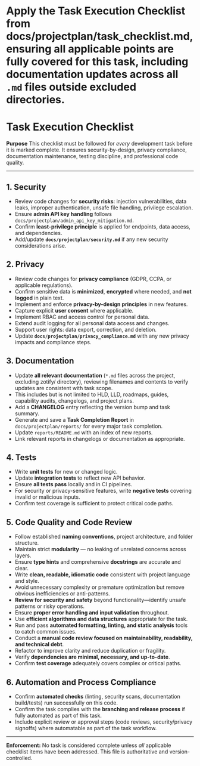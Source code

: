 # Apply the Task Execution Checklist from docs/projectplan/task_checklist.md, ensuring all applicable points are fully covered for this task, including documentation updates across all `.md` files outside excluded directories.


# Task Execution Checklist

**Purpose**
This checklist must be followed for *every* development task before it is marked complete. It ensures security-by-design, privacy compliance, documentation maintenance, testing discipline, and professional code quality.

---

## 1. Security
- Review code changes for **security risks**: injection vulnerabilities, data leaks, improper authentication, unsafe file handling, privilege escalation.
- Ensure **admin API key handling** follows `docs/projectplan/admin_api_key_mitigation.md`.
- Confirm **least-privilege principle** is applied for endpoints, data access, and dependencies.
- Add/update **`docs/projectplan/security.md`** if any new security considerations arise.

## 2. Privacy
- Review code changes for **privacy compliance** (GDPR, CCPA, or applicable regulations).
- Confirm sensitive data is **minimized**, **encrypted** where needed, and **not logged** in plain text.
- Implement and enforce **privacy-by-design principles** in new features.
- Capture explicit **user consent** where applicable.
- Implement RBAC and access control for personal data.
- Extend audit logging for all personal data access and changes.
- Support user rights: data export, correction, and deletion.
- Update **`docs/projectplan/privacy_compliance.md`** with any new privacy impacts and compliance steps.

## 3. Documentation
- Update **all relevant documentation** (`*.md` files across the project, excluding zotify/ directory), reviewing filenames and contents to verify updates are consistent with task scope.
- This includes but is not limited to HLD, LLD, roadmaps, guides, capability audits, changelogs, and project plans.
- Add a **CHANGELOG** entry reflecting the version bump and task summary.
- Generate and save a **Task Completion Report** in `docs/projectplan/reports/` for every major task completion.
- Update `reports/README.md` with an index of new reports.
- Link relevant reports in changelogs or documentation as appropriate.

## 4. Tests
- Write **unit tests** for new or changed logic.
- Update **integration tests** to reflect new API behavior.
- Ensure **all tests pass** locally and in CI pipelines.
- For security or privacy-sensitive features, write **negative tests** covering invalid or malicious inputs.
- Confirm test coverage is sufficient to protect critical code paths.

## 5. Code Quality and Code Review
- Follow established **naming conventions**, project architecture, and folder structure.
- Maintain strict **modularity** — no leaking of unrelated concerns across layers.
- Ensure **type hints** and comprehensive **docstrings** are accurate and clear.
- Write **clean, readable, idiomatic code** consistent with project language and style.
- Avoid unnecessary complexity or premature optimization but remove obvious inefficiencies or anti-patterns.
- **Review for security and safety** beyond functionality—identify unsafe patterns or risky operations.
- Ensure **proper error handling and input validation** throughout.
- Use **efficient algorithms and data structures** appropriate for the task.
- Run and pass **automated formatting, linting, and static analysis** tools to catch common issues.
- Conduct a **manual code review focused on maintainability, readability, and technical debt**.
- Refactor to improve clarity and reduce duplication or fragility.
- Verify **dependencies are minimal, necessary, and up-to-date**.
- Confirm **test coverage** adequately covers complex or critical paths.

## 6. Automation and Process Compliance
- Confirm **automated checks** (linting, security scans, documentation build/tests) run successfully on this code.
- Confirm the task complies with the **branching and release process** if fully automated as part of this task.
- Include explicit review or approval steps (code reviews, security/privacy signoffs) where automatable as part of the task workflow.

---

**Enforcement:**
No task is considered complete unless *all* applicable checklist items have been addressed.
This file is authoritative and version-controlled.
